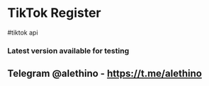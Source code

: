 # TikTok Register
#tiktok api

### Latest version available for testing
## Telegram @alethino - https://t.me/alethino
